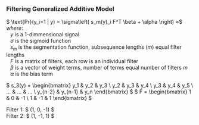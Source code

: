 ### Filtering Generalized Additive Model

$ \text{Pr}(y_i=1 | y) = \sigma\left( s_m(y)_i F^T \beta + \alpha \right) ≈$  
_where_: <br>
&ensp; $y$ is a 1-dimmensional signal  
&ensp; $\sigma$ is the sigmoid function  
&ensp; $s_m$ is the segmentation function, subsequence lengths ($m$) equal filter lengths  
&ensp; $F$ is a matrix of filters, each row is an individual filter  
&ensp; $\beta$ is a vector of weight terms, number of terms equal number of filters $m$   
&ensp; $\alpha$ is the bias term  

$ s_3(y) = \begin{bmatrix} y_1 & y_2 & y_3 \\ y_2 & y_3 & y_4 \\ y_3 & y_4 & y_5 \\ ... & ... & ... \\ y_{n-2} & y_{n-1} & y_n \end{bmatrix} $ $ F = \begin{bmatrix} 1 & 0 & -1 \\ 1 & -1 & 1 \end{bmatrix} $  

Filter 1: $ (1, 0, -1) $  
Filter 2: $ (1, -1, 1) $  

